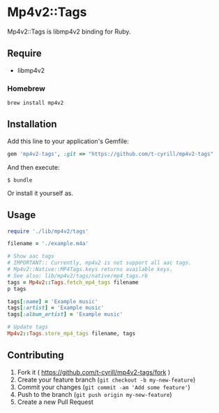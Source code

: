 # Mp4v2::Tags

Mp4v2::Tags is libmp4v2 binding for Ruby.

## Require

* libmp4v2

### Homebrew

```
brew install mp4v2
```

## Installation

Add this line to your application's Gemfile:

```ruby
gem 'mp4v2-tags', :git => "https://github.com/t-cyrill/mp4v2-tags"
```

And then execute:

    $ bundle

Or install it yourself as.

## Usage

```ruby
require './lib/mp4v2/tags'

filename = './example.m4a'

# Show aac tags
# IMPORTANT:: Currently, mp4v2 is not support all aac tags.
# Mp4v2::Native::MP4Tags.keys returns available keys.
# See also: lib/mp4v2/tags/native/mp4_tags.rb
tags = Mp4v2::Tags.fetch_mp4_tags filename
p tags

tags[:name] = 'Example music'
tags[:artist] = 'Example music'
tags[:album_artist] = 'Example music'

# Update tags
Mp4v2::Tags.store_mp4_tags filename, tags
```

## Contributing

1. Fork it ( https://github.com/t-cyrill/mp4v2-tags/fork )
2. Create your feature branch (`git checkout -b my-new-feature`)
3. Commit your changes (`git commit -am 'Add some feature'`)
4. Push to the branch (`git push origin my-new-feature`)
5. Create a new Pull Request

